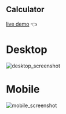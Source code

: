 ## Calculator 
[live demo](https://brandyn1234.github.io/odin-project/foundations/calculator/) :point_left:

# Desktop
![desktop_screenshot](https://github.com/Brandyn1234/odin-project/assets/41130732/ae6256f7-4a0e-4c64-b9f6-4d23edd5357f)

# Mobile
![mobile_screenshot](https://github.com/Brandyn1234/odin-project/assets/41130732/758323e3-ffd1-4c0f-a59c-1b54572ead9b)
